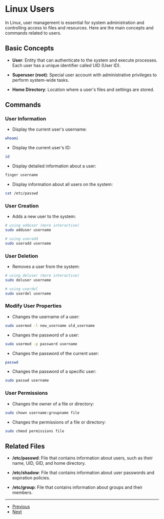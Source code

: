 # Linux Users

In Linux, user management is essential for system administration and controlling access to files and resources. Here are the main concepts and commands related to users.

## Basic Concepts

- **User**: Entity that can authenticate to the system and execute processes. Each user has a unique identifier called UID (User ID).

- **Superuser (root)**: Special user account with administrative privileges to perform system-wide tasks.

- **Home Directory**: Location where a user's files and settings are stored.

## Commands

### User Information

- Display the current user's username:

```bash
whoami
```

- Display the current user's ID:

```bash
id
```

- Display detailed information about a user:

```bash
finger username
```

- Display information about all users on the system:

```bash
cat /etc/passwd
```

### User Creation

- Adds a new user to the system:

```bash
# using adduser (more interactive)
sudo adduser username

# using useradd
sudo useradd username
```

### User Deletion

- Removes a user from the system:

```bash
# using deluser (more interactive)
sudo deluser username

# using userdel
sudo userdel username
```

### Modify User Properties

- Changes the username of a user:

```bash
sudo usermod -l new_username old_username
```

- Changes the password of a user:

```bash
sudo usermod -p password username
```

- Changes the password of the current user:

```bash
passwd
```

- Changes the password of a specific user:

```bash
sudo passwd username
```

### User Permissions

- Changes the owner of a file or directory:

```bash
sudo chown username:groupname file
```

- Changes the permissions of a file or directory:

```bash
sudo chmod permissions file
```

## Related Files

- **/etc/passwd**: File that contains information about users, such as their name, UID, GID, and home directory.

- **/etc/shadow**: File that contains information about user passwords and expiration policies.

- **/etc/group**: File that contains information about groups and their members.

---

- [Previous](./3-files.md)
- [Next](./5-groups.md)
